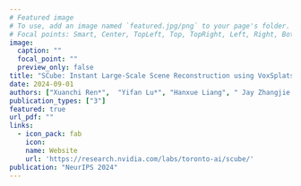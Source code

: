 ```yaml
---
# Featured image
# To use, add an image named `featured.jpg/png` to your page's folder.
# Focal points: Smart, Center, TopLeft, Top, TopRight, Left, Right, BottomLeft, Bottom, BottomRight.
image:
  caption: ""
  focal_point: ""
  preview_only: false
title: "SCube: Instant Large-Scale Scene Reconstruction using VoxSplats"
date: 2024-09-01
authors: ["Xuanchi Ren*",  "Yifan Lu*", "Hanxue Liang", " Jay Zhangjie Wu", "Huan Ling", "Mike Chen", "Sanja Fidler", "Francis Williams", "Jiahui Huang"]
publication_types: ["3"]
featured: true
url_pdf: ""
links:
  - icon_pack: fab
    icon: 
    name: Website
    url: 'https://research.nvidia.com/labs/toronto-ai/scube/'
publication: "NeurIPS 2024"
---
```


<!-- {{< youtube GX0lzwy8nUI>}} -->